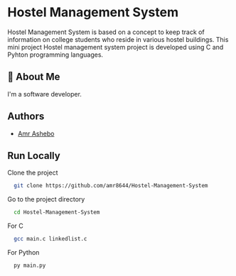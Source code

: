 # Hostel Management System

Hostel Management System is based on a concept to keep track of information on college students who reside in various hostel buildings. This mini project Hostel management system project is developed using C and Pyhton programming languages.

## 🚀 About Me

I'm a software developer.

## Authors

- [Amr Ashebo](https://amrashebo.vercel.app/)

## Run Locally

Clone the project

```bash
  git clone https://github.com/amr8644/Hostel-Management-System
```

Go to the project directory

```bash
  cd Hostel-Management-System

```

For C

```bash
  gcc main.c linkedlist.c
```

For Python

```bash
  py main.py
```
